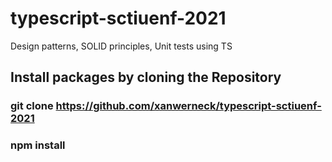 # typescript-sctiuenf-2021
Design patterns, SOLID principles, Unit tests using TS

## Install packages by cloning the Repository
### git clone https://github.com/xanwerneck/typescript-sctiuenf-2021
### npm install
